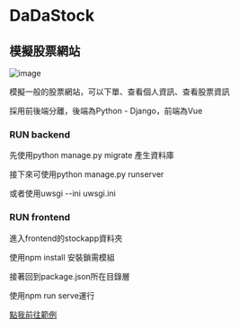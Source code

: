 # DaDaStock

## 模擬股票網站

![image](https://user-images.githubusercontent.com/47053728/156542264-00cd092e-2328-4ad2-b0dc-7df746b17fae.png)


<p>模擬一般的股票網站，可以下單、查看個人資訊、查看股票資訊</p>

<p>採用前後端分離，後端為Python - Django，前端為Vue</p>

### RUN backend

<p>先使用python manage.py migrate 產生資料庫</p>

<p>接下來可使用python manage.py runserver</p>

<p>或者使用uwsgi --ini uwsgi.ini</p>


### RUN frontend

<p>進入frontend的stockapp資料夾</p>

<p>使用npm install 安裝鎖需模組</p>

<p>接著回到package.json所在目錄層</p>

<p>使用npm run serve運行</p>

<a href="http://34.67.216.186:8097/stockapp/#">點我前往範例</a>

